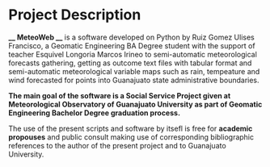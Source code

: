 # **Project Description**
**__ MeteoWeb __** is a software developed on Python by Ruiz Gomez Ulises Francisco, a Geomatic Engineering BA Degree student with the support of teacher Esquivel Longoria Marcos Irineo to semi-automatic meteorological forecasts gathering, getting as outcome text files with tabular format and semi-automatic meteorological variable maps such as rain, tempeature and wind forecasted for points into Guanajuato state administrative boundaries.

__The main goal of the software is a Social Service Project given at Meteorological Observatory of Guanajuato University as part of Geomatic Engineering Bachelor Degree graduation process.__

The use of the present scripts and software by itsefl is free for **academic propouses** and public consult making use of corresponding bibliographic references to the author of the present project and to Guanajuato University.
